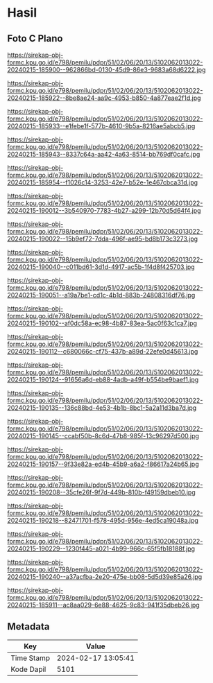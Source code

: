 # Hasil

## Foto C Plano

https://sirekap-obj-formc.kpu.go.id/e798/pemilu/pdpr/51/02/06/20/13/5102062013022-20240215-185900--962866bd-0130-45d9-86e3-9683a68d6222.jpg

https://sirekap-obj-formc.kpu.go.id/e798/pemilu/pdpr/51/02/06/20/13/5102062013022-20240215-185922--8be8ae24-aa9c-4953-b850-4a877eae2f1d.jpg

https://sirekap-obj-formc.kpu.go.id/e798/pemilu/pdpr/51/02/06/20/13/5102062013022-20240215-185933--e1febe1f-577b-4610-9b5a-8216ae5abcb5.jpg

https://sirekap-obj-formc.kpu.go.id/e798/pemilu/pdpr/51/02/06/20/13/5102062013022-20240215-185943--8337c64a-aa42-4a63-8514-bb769df0cafc.jpg

https://sirekap-obj-formc.kpu.go.id/e798/pemilu/pdpr/51/02/06/20/13/5102062013022-20240215-185954--f1026c14-3253-42e7-b52e-1e467cbca31d.jpg

https://sirekap-obj-formc.kpu.go.id/e798/pemilu/pdpr/51/02/06/20/13/5102062013022-20240215-190012--3b540970-7783-4b27-a299-12b70d5d64f4.jpg

https://sirekap-obj-formc.kpu.go.id/e798/pemilu/pdpr/51/02/06/20/13/5102062013022-20240215-190022--15b9ef72-7dda-496f-ae95-bd8b173c3273.jpg

https://sirekap-obj-formc.kpu.go.id/e798/pemilu/pdpr/51/02/06/20/13/5102062013022-20240215-190040--c011bd61-3d1d-4917-ac5b-1f4d8f425703.jpg

https://sirekap-obj-formc.kpu.go.id/e798/pemilu/pdpr/51/02/06/20/13/5102062013022-20240215-190051--a19a7be1-cd1c-4b1d-883b-24808316df76.jpg

https://sirekap-obj-formc.kpu.go.id/e798/pemilu/pdpr/51/02/06/20/13/5102062013022-20240215-190102--af0dc58a-ec98-4b87-83ea-5ac0f63c1ca7.jpg

https://sirekap-obj-formc.kpu.go.id/e798/pemilu/pdpr/51/02/06/20/13/5102062013022-20240215-190112--c680066c-cf75-437b-a89d-22efe0d45613.jpg

https://sirekap-obj-formc.kpu.go.id/e798/pemilu/pdpr/51/02/06/20/13/5102062013022-20240215-190124--91656a6d-eb88-4adb-a49f-b554be9baef1.jpg

https://sirekap-obj-formc.kpu.go.id/e798/pemilu/pdpr/51/02/06/20/13/5102062013022-20240215-190135--136c88bd-4e53-4b1b-8bc1-5a2a11d3ba7d.jpg

https://sirekap-obj-formc.kpu.go.id/e798/pemilu/pdpr/51/02/06/20/13/5102062013022-20240215-190145--ccabf50b-8c6d-47b8-985f-13c96297d500.jpg

https://sirekap-obj-formc.kpu.go.id/e798/pemilu/pdpr/51/02/06/20/13/5102062013022-20240215-190157--9f33e82a-ed4b-45b9-a6a2-f86617a24b65.jpg

https://sirekap-obj-formc.kpu.go.id/e798/pemilu/pdpr/51/02/06/20/13/5102062013022-20240215-190208--35cfe26f-9f7d-449b-810b-f49159dbeb10.jpg

https://sirekap-obj-formc.kpu.go.id/e798/pemilu/pdpr/51/02/06/20/13/5102062013022-20240215-190218--82471701-f578-495d-956e-4ed5ca19048a.jpg

https://sirekap-obj-formc.kpu.go.id/e798/pemilu/pdpr/51/02/06/20/13/5102062013022-20240215-190229--1230f445-a021-4b99-966c-65f5fb18188f.jpg

https://sirekap-obj-formc.kpu.go.id/e798/pemilu/pdpr/51/02/06/20/13/5102062013022-20240215-190240--a37acfba-2e20-475e-bb08-5d5d39e85a26.jpg

https://sirekap-obj-formc.kpu.go.id/e798/pemilu/pdpr/51/02/06/20/13/5102062013022-20240215-185911--ac8aa029-6e88-4625-9c83-941f35dbeb26.jpg


## Metadata

| Key        | Value               |
| ---------- | ------------------- |
| Time Stamp | 2024-02-17 13:05:41 |
| Kode Dapil | 5101                |



